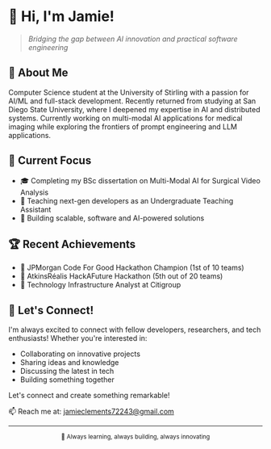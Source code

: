 # 👋 Hi, I'm Jamie!

<!--  [![Linkedin](https://img.shields.io/badge/LinkedIn-0077B5?style=for-the-badge&logo=linkedin&logoColor=white)](https://www.linkedin.com/)
[![Portfolio](https://img.shields.io/badge/Portfolio-FF5722?style=for-the-badge&logo=google-chrome&logoColor=white)](https://portfolio/) -->

> *Bridging the gap between AI innovation and practical software engineering*

## 🤖 About Me

Computer Science student at the University of Stirling with a passion for AI/ML and full-stack development. Recently returned from studying at San Diego State University, where I deepened my expertise in AI and distributed systems. Currently working on multi-modal AI applications for medical imaging while exploring the frontiers of prompt engineering and LLM applications.

## 🔭 Current Focus

- 🎓 Completing my BSc dissertation on Multi-Modal AI for Surgical Video Analysis
- 🌱 Teaching next-gen developers as an Undergraduate Teaching Assistant
- 🚀 Building scalable, software and AI-powered solutions

<!-- 
## 🛠️ Tech Stack

```mermaid
mindmap
  root((Tech Stack))
    Languages
      Python
      C/C++
      Java
      JavaScript
      OCaml/Haskell
    AI/ML
      PyTorch
      NumPy/Pandas
      Gemini, OpenAI, Anthropic API
      Azure AI
    Backend
      Django
      Flask
      Spring Boot
      Node.js
    Frontend
      React
      HTML/CSS
    DevOps
      Docker
      Kubernetes
      Git
      Linux
```
-->
## 🏆 Recent Achievements

- 🥇 JPMorgan Code For Good Hackathon Champion (1st of 10 teams)
- 🦾 AtkinsRéalis HackAFuture Hackathon (5th out of 20 teams)
- 💼 Technology Infrastructure Analyst at Citigroup

<!-- 
## 📈 Featured Projects

<table>
  <tr>
    <td align="center">
      <a href="#"><img src="https://img.shields.io/badge/-Surgical_AI-FF4B4B?style=for-the-badge&logo=tensorflow&logoColor=white" /></a>
      <br />
      <sub>Multi-Modal AI for Medical Imaging</sub>
    </td>
    <td align="center">
      <a href="#"><img src="https://img.shields.io/badge/-Trading_ML-4CAF50?style=for-the-badge&logo=python&logoColor=white" /></a>
      <br />
      <sub>ML-Powered Trading Platform</sub>
    </td>
    <td align="center">
      <a href="#"><img src="https://img.shields.io/badge/-File_Automator-1976D2?style=for-the-badge&logo=python&logoColor=white" /></a>
      <br />
      <sub>Python Automation Tools</sub>
    </td>
  </tr>
</table>
-->

## 🤝 Let's Connect!

I'm always excited to connect with fellow developers, researchers, and tech enthusiasts! Whether you're interested in:
- Collaborating on innovative projects
- Sharing ideas and knowledge
- Discussing the latest in tech
- Building something together

Let's connect and create something remarkable!

📫 Reach me at: jamieclements72243@gmail.com

---

<div align="center">
  <sub>🚀 Always learning, always building, always innovating</sub>
</div>
